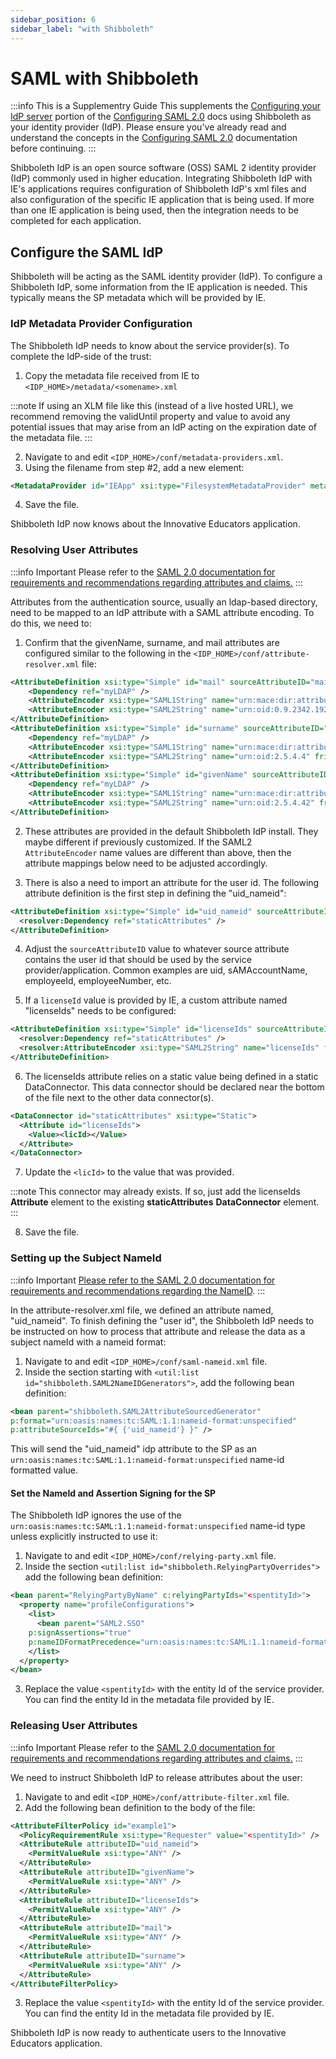 ```yaml
---
sidebar_position: 6
sidebar_label: "with Shibboleth"
---
```


# SAML with Shibboleth

:::info This is a Supplementry Guide
This supplements the [Configuring your IdP server](./saml2#configuring-the-idp) portion of the [Configuring SAML 2.0](./saml2) docs using Shibboleth as your identity provider (IdP). Please ensure you've already read and understand the concepts in the [Configuring SAML 2.0](./saml2) documentation before continuing.
:::

Shibboleth IdP is an open source software (OSS) SAML 2 identity provider (IdP) commonly used in higher education. Integrating Shibboleth IdP with IE's applications requires configuration of Shibboleth IdP's xml files and also configuration of the specific IE application that is being used. If more than one IE application is being used, then the integration needs to be completed for each application.


## Configure the SAML IdP
Shibboleth will be acting as the SAML identity provider (IdP). To configure a Shibboleth IdP, some information from the IE application is needed. This typically means the SP metadata which will be provided by IE.

### IdP Metadata Provider Configuration

The Shibboleth IdP needs to know about the service provider(s). To complete the IdP-side of the trust:

1. Copy the metadata file received from IE to `<IDP_HOME>/metadata/<somename>.xml`

:::note
If using an XLM file like this (instead of a live hosted URL), we recommend removing the validUntil property and value to avoid any potential issues that may arise from an IdP acting on the expiration date of the metadata file.
:::

2. Navigate to and edit `<IDP_HOME>/conf/metadata-providers.xml`.
3. Using the filename from step #2, add a new element:

```xml title="<IDP_HOME>/conf/metadata-providers.xml"
<MetadataProvider id="IEApp" xsi:type="FilesystemMetadataProvider" metadataFile="%{idp.home}/metadata/<somename>.xml"/>
```

4. Save the file.

Shibboleth IdP now knows about the Innovative Educators application.

### Resolving User Attributes

:::info Important
Please refer to the [SAML 2.0 documentation for requirements and recommendations regarding attributes and claims.](./saml2#configure-attributes)
:::

Attributes from the authentication source, usually an ldap-based directory, need to be mapped to an IdP attribute with a SAML attribute encoding. To do this, we need to:

1. Confirm that the givenName, surname, and mail attributes are configured similar to the following in the `<IDP_HOME>/conf/attribute-resolver.xml` file:

```xml title="<IDP_HOME>/conf/attribute-resolver.xml"
<AttributeDefinition xsi:type="Simple" id="mail" sourceAttributeID="mail">
    <Dependency ref="myLDAP" />
    <AttributeEncoder xsi:type="SAML1String" name="urn:mace:dir:attribute-def:mail" encodeType="false" />
    <AttributeEncoder xsi:type="SAML2String" name="urn:oid:0.9.2342.19200300.100.1.3" friendlyName="mail" encodeType="false" />
</AttributeDefinition>
<AttributeDefinition xsi:type="Simple" id="surname" sourceAttributeID="sn">
    <Dependency ref="myLDAP" />
    <AttributeEncoder xsi:type="SAML1String" name="urn:mace:dir:attribute-def:sn" encodeType="false" />
    <AttributeEncoder xsi:type="SAML2String" name="urn:oid:2.5.4.4" friendlyName="sn" encodeType="false" />
</AttributeDefinition>
<AttributeDefinition xsi:type="Simple" id="givenName" sourceAttributeID="givenName">
    <Dependency ref="myLDAP" />
    <AttributeEncoder xsi:type="SAML1String" name="urn:mace:dir:attribute-def:givenName" encodeType="false" />
    <AttributeEncoder xsi:type="SAML2String" name="urn:oid:2.5.4.42" friendlyName="givenName" encodeType="false" />
</AttributeDefinition>
```

2. These attributes are provided in the default Shibboleth IdP install. They maybe different if previously customized. If the SAML2 `AttributeEncoder` name values are different than above, then the attribute mappings below need to be adjusted accordingly.

3. There is also a need to import an attribute for the user id. The following attribute definition is the first step in defining the "uid_nameid":

```xml title="<IDP_HOME>/conf/attribute-resolver.xml"
<AttributeDefinition xsi:type="Simple" id="uid_nameid" sourceAttributeID="uid">
  <resolver:Dependency ref="staticAttributes" />
</AttributeDefinition>
```

4. Adjust the `sourceAttributeID` value to whatever source attribute contains the user id that should be used by the service provider/application. Common examples are uid, sAMAccountName, employeeId, employeeNumber, etc.

5. If a `licenseId` value is provided by IE, a custom attribute named "licenseIds" needs to be configured:

```xml title="<IDP_HOME>/conf/attribute-resolver.xml"
<AttributeDefinition xsi:type="Simple" id="licenseIds" sourceAttributeID="licenseIds">
  <resolver:Dependency ref="staticAttributes" />
  <resolver:AttributeEncoder xsi:type="SAML2String" name="licenseIds" friendlyName="licenseIds" encodeType="false" />
</AttributeDefinition>
```

6. The licenseIds attribute relies on a static value being defined in a static DataConnector. This data connector should be declared near the bottom of the file next to the other data connector(s).

```xml title="<IDP_HOME>/conf/attribute-resolver.xml"
<DataConnector id="staticAttributes" xsi:type="Static">
  <Attribute id="licenseIds">
    <Value><licId></Value>
  </Attribute>
</DataConnector>
```

7. Update the `<licId>` to the value that was provided.

:::note
This connector may already exists. If so, just add the licenseIds **Attribute** element to the existing **staticAttributes** **DataConnector** element.
:::

8. Save the file.


### Setting up the Subject NameId

:::info Important
[Please refer to the SAML 2.0 documentation for requirements and recommendations regarding the NameID](./saml2#external-customer-id).
:::

In the attribute-resolver.xml file, we defined an attribute named, "uid_nameid". To finish defining the "user id", the Shibboleth IdP needs to be instructed on how to process that attribute and release the data as a subject nameId with a nameid format:

1. Navigate to and edit `<IDP_HOME>/conf/saml-nameid.xml` file.
2. Inside the section starting with `<util:list id="shibboleth.SAML2NameIDGenerators">`, add the following bean definition:

```xml title="<IDP_HOME>/conf/saml-nameid.xml"
<bean parent="shibboleth.SAML2AttributeSourcedGenerator"
p:format="urn:oasis:names:tc:SAML:1.1:nameid-format:unspecified"
p:attributeSourceIds="#{ {'uid_nameid'} }" />
```

This will send the "uid_nameid" idp attribute to the SP as an `urn:oasis:names:tc:SAML:1.1:nameid-format:unspecified` name-id formatted value.

#### Set the NameId and Assertion Signing for the SP

The Shibboleth IdP ignores the use of the `urn:oasis:names:tc:SAML:1.1:nameid-format:unspecified` name-id type unless explicitly instructed to use it:
1. Navigate to and edit `<IDP_HOME>/conf/relying-party.xml` file.
2. Inside the section `<util:list id="shibboleth.RelyingPartyOverrides">` add the following bean definition:

```xml title="<IDP_HOME>/conf/relying-party.xml"
<bean parent="RelyingPartyByName" c:relyingPartyIds="<spentityId>">
  <property name="profileConfigurations">
    <list>
      <bean parent="SAML2.SSO"
    p:signAssertions="true"
    p:nameIDFormatPrecedence="urn:oasis:names:tc:SAML:1.1:nameid-format:unspecified" />
    </list>
  </property>
</bean>
```

3. Replace the value `<spentityId>` with the entity Id of the service provider. You can find the entity Id in the metadata file provided by IE.


### Releasing User Attributes

:::info Important
Please refer to the [SAML 2.0 documentation for requirements and recommendations regarding attributes and claims.](./saml2#configure-attributes)
:::

We need to instruct Shibboleth IdP to release attributes about the user:

1. Navigate to and edit `<IDP_HOME>/conf/attribute-filter.xml` file.
2. Add the following bean definition to the body of the file:

```xml title="<IDP_HOME>/conf/attribute-filter.xml"
<AttributeFilterPolicy id="example1">
  <PolicyRequirementRule xsi:type="Requester" value="<spentityId>" />
  <AttributeRule attributeID="uid_nameid">
    <PermitValueRule xsi:type="ANY" />
  </AttributeRule>
  <AttributeRule attributeID="givenName">
    <PermitValueRule xsi:type="ANY" />
  </AttributeRule>
  <AttributeRule attributeID="licenseIds">
    <PermitValueRule xsi:type="ANY" />
  </AttributeRule>
  <AttributeRule attributeID="mail">
    <PermitValueRule xsi:type="ANY" />
  </AttributeRule>
  <AttributeRule attributeID="surname">
    <PermitValueRule xsi:type="ANY" />
  </AttributeRule>
</AttributeFilterPolicy>
```

3. Replace the value `<spentityId>` with the entity Id of the service provider. You can find the entity Id in the metadata file provided by IE.

Shibboleth IdP is now ready to authenticate users to the Innovative Educators application.
